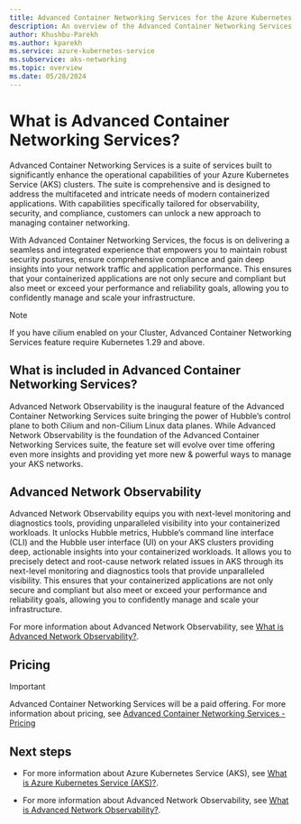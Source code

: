 ```yaml
---
title: Advanced Container Networking Services for the Azure Kubernetes Service (AKS)
description: An overview of the Advanced Container Networking Services suite for the Azure Kubernetes Service (AKS).
author: Khushbu-Parekh
ms.author: kparekh
ms.service: azure-kubernetes-service
ms.subservice: aks-networking
ms.topic: overview
ms.date: 05/28/2024
---
```


# What is Advanced Container Networking Services?

Advanced Container Networking Services is a suite of services built to significantly enhance the operational capabilities of your Azure Kubernetes Service (AKS) clusters. The suite is comprehensive and is designed to address the multifaceted and intricate needs of modern containerized applications. With capabilities specifically tailored for observability, security, and compliance, customers can unlock a new approach to managing container networking.

With Advanced Container Networking Services, the focus is on delivering a seamless and integrated experience that empowers you to maintain robust security postures, ensure comprehensive compliance and gain deep insights into your network traffic and application performance. This ensures that your containerized applications are not only secure and compliant but also meet or exceed your performance and reliability goals, allowing you to confidently manage and scale your infrastructure.

> [!NOTE]
> If you have cilium enabled on your Cluster, Advanced Container Networking Services feature require Kubernetes 1.29 and above.

## What is included in Advanced Container Networking Services?

Advanced Network Observability is the inaugural feature of the Advanced Container Networking Services suite bringing the power of Hubble’s control plane to both Cilium and non-Cilium Linux data planes. While Advanced Network Observability is the foundation of the Advanced Container Networking Services suite, the feature set will evolve over time offering even more insights and providing yet more new & powerful ways to manage your AKS networks.

## Advanced Network Observability

Advanced Network Observability equips you with next-level monitoring and diagnostics tools, providing unparalleled visibility into your containerized workloads. It unlocks Hubble metrics, Hubble’s command line interface (CLI) and the Hubble user interface (UI) on your AKS clusters providing deep, actionable insights into your containerized workloads. It allows you to precisely detect and root-cause network related issues in AKS through its next-level monitoring and diagnostics tools that provide unparalleled visibility. This ensures that your containerized applications are not only secure and compliant but also meet or exceed your performance and reliability goals, allowing you to confidently manage and scale your infrastructure.

For more information about Advanced Network Observability, see [What is Advanced Network Observability?](advanced-network-observability-concepts.md).

## Pricing
> [!IMPORTANT]
> Advanced Container Networking Services will be a paid offering. For more information about pricing, see [Advanced Container Networking Services - Pricing](https://azure.microsoft.com/pricing/details/azure-container-networking-services/)

## Next steps

* For more information about Azure Kubernetes Service (AKS), see [What is Azure Kubernetes Service (AKS)?](/azure/aks/intro-kubernetes).

* For more information about Advanced Network Observability, see [What is Advanced Network Observability?](advanced-network-observability-concepts.md).
